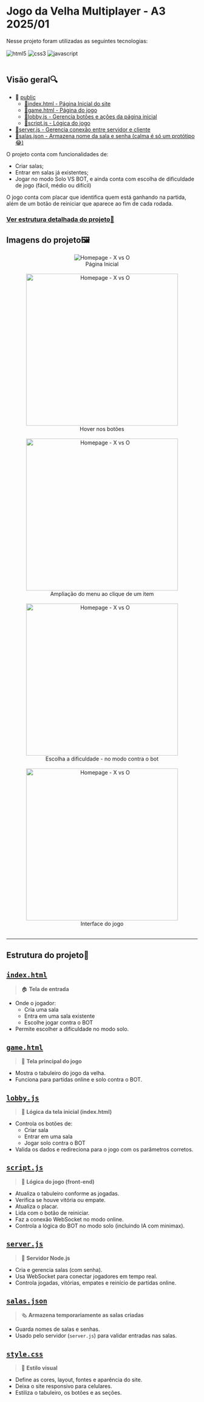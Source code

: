 # Jogo da Velha Multiplayer - A3 2025/01

Nesse projeto foram utilizadas as seguintes tecnologias:
<div style="display: inline_block">
    <img align="center" alt="html5" src="https://img.shields.io/badge/HTML5-E34F26?style=for-the-badge&logo=html5&logoColor=white" />
    <img align="center" alt="css3" src="https://img.shields.io/badge/CSS3-1572B6?style=for-the-badge&logo=css3&logoColor=white" />
    <img align="center" alt="javascript" src="https://img.shields.io/badge/JavaScript-F7DF1E?style=for-the-badge&logo=javascript&logoColor=black" /></div></br>

## Visão geral🔍
- 📁 [public](/public)
    - [📃index.html - Página Inicial do site](/public/index.html)
    - [📃game.html - Página do jogo](/public/game.html)
    - [📃lobby.js - Gerencia botões e ações da página inicial](/public/lobby.js)
    - [📃script.js - Lógica do jogo](/public/script.js)
- [📃server.js - Gerencia conexão entre servidor e cliente](/server.js)
- [🎲salas.json - Armazena nome da sala e senha (calma é só um protótipo😂)](/salas.json)


O projeto conta com funcionalidades de:
- Criar salas;
- Entrar em salas já existentes;
- Jogar no modo Solo VS BOT, e ainda conta com escolha de dificuldade de jogo (fácil, médio ou difícil)
  
O jogo conta com placar que identifica quem está ganhando na partida, além de um botão de reiniciar que aparece ao fim de cada rodada.

### [Ver estrutura detalhada do projeto🧐](#estrutura-do-projeto)

## Imagens do projeto🖼️
<div align="center">
<img src="https://github.com/user-attachments/assets/b4f74466-523e-4618-adf4-643cd9a5e4ef" alt="Homepage - X vs O"></br>
Página Inicial
</div></br>
<div align="center">
<img src="https://github.com/user-attachments/assets/1f2b7730-a2b6-4983-bba0-2ecfceb2de6c" width="400" alt="Homepage - X vs O"></br>
Hover nos botões
</div></br>
<div align="center">
<img src="https://github.com/user-attachments/assets/3be558c5-760c-4f20-a7b5-d109c1630180" width="400" alt="Homepage - X vs O"></br>
Ampliação do menu ao clique de um item
</div></br>
<div align="center">
<img src="https://github.com/user-attachments/assets/c51d3eed-89f9-4d66-a0a5-e9fd403dfb0c" width="400" alt="Homepage - X vs O"></br>
Escolha a dificuldade - no modo contra o bot
</div></br>
<div align="center">
<img src="https://github.com/user-attachments/assets/74b9b823-c24d-4988-bfea-863e8002a32f" width="400" alt="Homepage - X vs O"></br>
Interface do jogo
</div></br>

---

## Estrutura do projeto🧐

## [`index.html`](/public/index.html)
> 🏠 **Tela de entrada**
* Onde o jogador:
  * Cria uma sala
  * Entra em uma sala existente
  * Escolhe jogar contra o BOT
* Permite escolher a dificuldade no modo solo.

## [`game.html`](/public/game.html)
> 🔹 **Tela principal do jogo**
* Mostra o tabuleiro do jogo da velha.
* Funciona para partidas online e solo contra o BOT.

## [`lobby.js`](/public/lobby.js)
> 💬 **Lógica da tela inicial (index.html)**
* Controla os botões de:
  * Criar sala
  * Entrar em uma sala
  * Jogar solo contra o BOT
* Valida os dados e redireciona para o jogo com os parâmetros corretos.

## [`script.js`](/public/script.js)
> 🧠 **Lógica do jogo (front-end)**
* Atualiza o tabuleiro conforme as jogadas.
* Verifica se houve vitória ou empate.
* Atualiza o placar.
* Lida com o botão de reiniciar.
* Faz a conexão WebSocket no modo online.
* Controla a lógica do BOT no modo solo (incluindo IA com minimax).

## [`server.js`](/server.js)
> 🧠 **Servidor Node.js**
* Cria e gerencia salas (com senha).
* Usa WebSocket para conectar jogadores em tempo real.
* Controla jogadas, vitórias, empates e reinício de partidas online.

## [`salas.json`](/salas.json)
> 🗞 **Armazena temporariamente as salas criadas**
* Guarda nomes de salas e senhas.
* Usado pelo servidor (`server.js`) para validar entradas nas salas.

## [`style.css`](/public/style.css)
> 🎨 **Estilo visual**
* Define as cores, layout, fontes e aparência do site.
* Deixa o site responsivo para celulares.
* Estiliza o tabuleiro, os botões e as seções.



